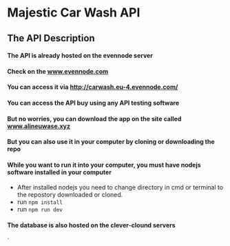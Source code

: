 # Majestic Car Wash API
## The API Description
#### The API is already hosted on the evennode server
#### Check on the www.evennode.com
#### You can access it via http://carwash.eu-4.evennode.com/
#### You can access the API buy using any API testing software
#### But no worries, you can download the app on the site called www.alineuwase.xyz
#### But you can also use it in your computer by cloning or downloading the repo
#### While you want to run it into your computer, you must have nodejs software installed in your computer
* After installed nodejs you need to change directory in cmd or terminal to the repostory downloaded or cloned.
* run `npm install`
* run `npm run dev`
#### The database is also hosted on the clever-clound servers
`
